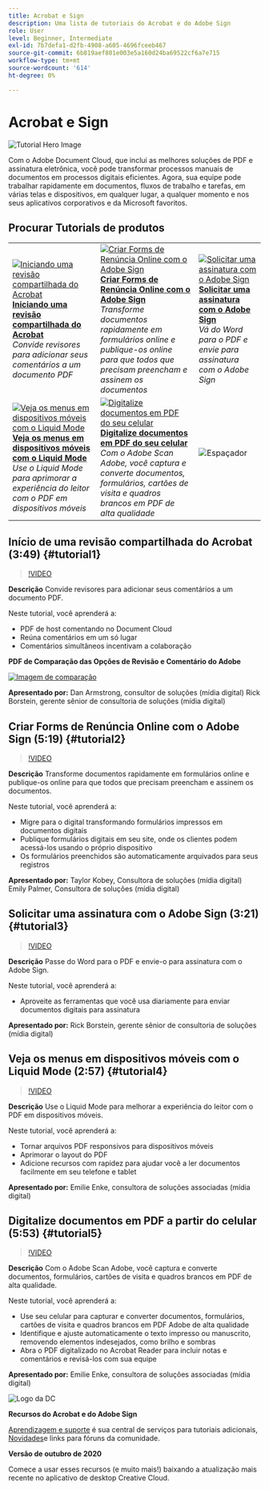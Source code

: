 ```yaml
---
title: Acrobat e Sign
description: Uma lista de tutoriais do Acrobat e do Adobe Sign
role: User
level: Beginner, Intermediate
exl-id: 7b7defa1-d2fb-4908-a605-4696fceeb467
source-git-commit: 6b819aef801e003e5a160d24ba69522cf6a7e715
workflow-type: tm+mt
source-wordcount: '614'
ht-degree: 0%

---
```


# Acrobat e Sign

![Tutorial Hero Image](../assets/DC.jpg)

Com o Adobe Document Cloud, que inclui as melhores soluções de PDF e assinatura eletrônica, você pode transformar processos manuais de documentos em processos digitais eficientes. Agora, sua equipe pode trabalhar rapidamente em documentos, fluxos de trabalho e tarefas, em várias telas e dispositivos, em qualquer lugar, a qualquer momento e nos seus aplicativos corporativos e da Microsoft favoritos.

## Procurar Tutorials de produtos

<table style="table-layout:fixed">
<tr>
 <td>
   <a href="acrobat-sign.md#tutorial1">
      <img alt="Iniciando uma revisão compartilhada do Acrobat" src="../assets/acrobat_sharedreview_armstrong.jpg" />
   </a>
    <div>
   <a href="acrobat-sign.md#tutorial1"><strong>Iniciando uma revisão compartilhada do Acrobat</strong></a>
    </div>
    <em>Convide revisores para adicionar seus comentários a um documento PDF</em>
    <br>
  </td>
  <td>
    <a href="acrobat-sign.md#tutorial2">
        <img alt="Criar Forms de Renúncia Online com o Adobe Sign" src="../assets/sign_webforms_palmer-kobey_thumbnail.jpg" />
    </a>
    <div>
    <a href="acrobat-sign.md#tutorial2"><strong>Criar Forms de Renúncia Online com o Adobe Sign</strong></a>
    </div>
    <em>Transforme documentos rapidamente em formulários online e publique-os online para que todos que precisam preencham e assinem os documentos</em>
    <br>
  </td>
  <td>
   <a href="acrobat-sign.md#tutorial3">
      <img alt="Solicitar uma assinatura com o Adobe Sign" src="../assets/sign_request-signature_borstein_thumbnail.jpg" />
   </a>
    <div>
    <a href="acrobat-sign.md#tutorial3"><strong>Solicitar uma assinatura com o Adobe Sign</strong></a>
    </div>
    <em>Vá do Word para o PDF e envie para assinatura com o Adobe Sign</em>
    <br>
  </td>
</tr>
<tr>
 <td>
   <a href="acrobat-sign.md#tutorial4">
      <img alt="Veja os menus em dispositivos móveis com o Liquid Mode" src="../assets/acrobat_liquidmode_enke_thumbnail.jpg" />
   </a>
    <div>
   <a href="acrobat-sign.md#tutorial4"><strong>Veja os menus em dispositivos móveis com o Liquid Mode</strong></a>
    </div>
    <em>Use o Liquid Mode para aprimorar a experiência do leitor com o PDF em dispositivos móveis</em>
    <br>
  </td>
  <td>
    <a href="acrobat-sign.md#tutorial5">
        <img alt="Digitalize documentos em PDF do seu celular" src="../assets/acrobat_scan_enke.jpg" />
    </a>
    <div>
    <a href="acrobat-sign.md#tutorial5"><strong>Digitalize documentos em PDF do seu celular</strong></a>
    </div>
    <em>Com o Adobe Scan Adobe, você captura e converte documentos, formulários, cartões de visita e quadros brancos em PDF de alta qualidade</em>
    <br>
  </td>
  <td>
    <img alt="Espaçador" src="../assets/Gray_thumbnail.png" />
    <div>
    <br>
  </td>
</tr>
</table>

## Início de uma revisão compartilhada do Acrobat (3:49) {#tutorial1}

>[!VIDEO](https://video.tv.adobe.com/v/326777?hidetitle=true)

**Descrição**
Convide revisores para adicionar seus comentários a um documento PDF.

Neste tutorial, você aprenderá a:
* PDF de host comentando no Document Cloud
* Reúna comentários em um só lugar
* Comentários simultâneos incentivam a colaboração

**PDF de Comparação das Opções de Revisão e Comentário do Adobe**

[![Imagem de comparação](../assets/ComparisonPDF_thumbnail_96.png)](../assets/Adobe_Review_and_Comment_Comparisons.pdf)

**Apresentado por:**
Dan Armstrong, consultor de soluções (mídia digital) Rick Borstein, gerente sênior de consultoria de soluções (mídia digital)

## Criar Forms de Renúncia Online com o Adobe Sign (5:19) {#tutorial2}

>[!VIDEO](https://video.tv.adobe.com/v/326776?hidetitle=true)

**Descrição**
Transforme documentos rapidamente em formulários online e publique-os online para que todos que precisam preencham e assinem os documentos.

Neste tutorial, você aprenderá a:
* Migre para o digital transformando formulários impressos em documentos digitais
* Publique formulários digitais em seu site, onde os clientes podem acessá-los usando o próprio dispositivo
* Os formulários preenchidos são automaticamente arquivados para seus registros

**Apresentado por:**
Taylor Kobey, Consultora de soluções (mídia digital) Emily Palmer, Consultora de soluções (mídia digital)

## Solicitar uma assinatura com o Adobe Sign (3:21) {#tutorial3}

>[!VIDEO](https://video.tv.adobe.com/v/326801?hidetitle=true)

**Descrição**
Passe do Word para o PDF e envie-o para assinatura com o Adobe Sign.

Neste tutorial, você aprenderá a:
* Aproveite as ferramentas que você usa diariamente para enviar documentos digitais para assinatura

**Apresentado por:**
Rick Borstein, gerente sênior de consultoria de soluções (mídia digital)

## Veja os menus em dispositivos móveis com o Liquid Mode (2:57) {#tutorial4}

>[!VIDEO](https://video.tv.adobe.com/v/327093?hidetitle=true)

**Descrição**
Use o Liquid Mode para melhorar a experiência do leitor com o PDF em dispositivos móveis.

Neste tutorial, você aprenderá a:
* Tornar arquivos PDF responsivos para dispositivos móveis
* Aprimorar o layout do PDF
* Adicione recursos com rapidez para ajudar você a ler documentos facilmente em seu telefone e tablet

**Apresentado por:**
Emilie Enke, consultora de soluções associadas (mídia digital)

## Digitalize documentos em PDF a partir do celular (5:53) {#tutorial5}

>[!VIDEO](https://video.tv.adobe.com/v/327094?hidetitle=true)

**Descrição**
Com o Adobe Scan Adobe, você captura e converte documentos, formulários, cartões de visita e quadros brancos em PDF de alta qualidade.

Neste tutorial, você aprenderá a:
* Use seu celular para capturar e converter documentos, formulários, cartões de visita e quadros brancos em PDF Adobe de alta qualidade
* Identifique e ajuste automaticamente o texto impresso ou manuscrito, removendo elementos indesejados, como brilho e sombras
* Abra o PDF digitalizado no Acrobat Reader para incluir notas e comentários e revisá-los com sua equipe

**Apresentado por:**
Emilie Enke, consultora de soluções associadas (mídia digital)

![Logo da DC](../assets/Doc-Cloud-256.png)

**Recursos do Acrobat e do Adobe Sign**

[Aprendizagem e suporte](https://helpx.adobe.com/support/document-cloud.html) é sua central de serviços para tutoriais adicionais, [Novidades](https://helpx.adobe.com/acrobat/using/whats-new.html)e links para fóruns da comunidade.

**Versão de outubro de 2020**

Comece a usar esses recursos (e muito mais!) baixando a atualização mais recente no aplicativo de desktop Creative Cloud.
